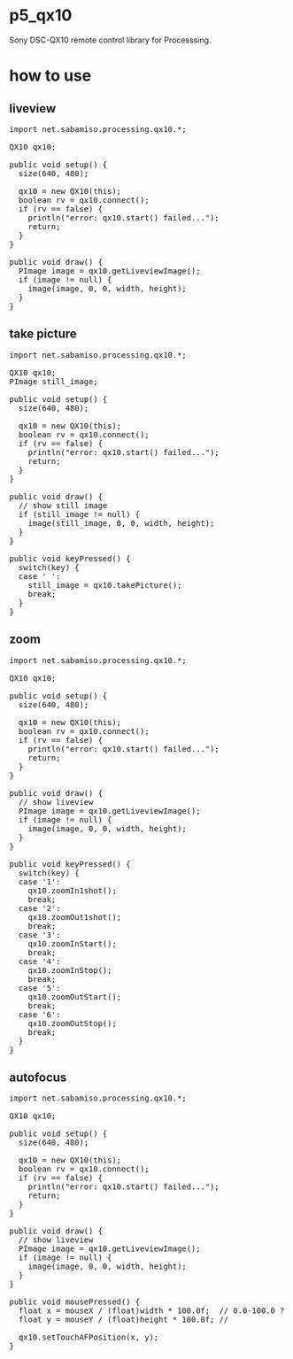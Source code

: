 p5_qx10
========
Sony DSC-QX10 remote control library for Processsing. 

how to use
========

liveview
--------
<pre>
import net.sabamiso.processing.qx10.*;

QX10 qx10;

public void setup() {
  size(640, 480);

  qx10 = new QX10(this);
  boolean rv = qx10.connect();
  if (rv == false) {
    println("error: qx10.start() failed...");
    return;
  }
}

public void draw() {
  PImage image = qx10.getLiveviewImage();
  if (image != null) {
    image(image, 0, 0, width, height);
  }
}
</pre>

take picture
--------
<pre>
import net.sabamiso.processing.qx10.*;

QX10 qx10;
PImage still_image;

public void setup() {
  size(640, 480);

  qx10 = new QX10(this);
  boolean rv = qx10.connect();
  if (rv == false) {
    println("error: qx10.start() failed...");
    return;
  }
}

public void draw() {
  // show still image
  if (still_image != null) {
    image(still_image, 0, 0, width, height);
  }
}

public void keyPressed() {
  switch(key) {
  case ' ':
    still_image = qx10.takePicture();
    break;
  }
}
</pre>


zoom
--------
<pre>
import net.sabamiso.processing.qx10.*;

QX10 qx10;

public void setup() {
  size(640, 480);

  qx10 = new QX10(this);
  boolean rv = qx10.connect();
  if (rv == false) {
    println("error: qx10.start() failed...");
    return;
  }
}

public void draw() {
  // show liveview
  PImage image = qx10.getLiveviewImage();
  if (image != null) {
    image(image, 0, 0, width, height);
  }
}

public void keyPressed() {
  switch(key) {
  case '1':
    qx10.zoomIn1shot();
    break;
  case '2':
    qx10.zoomOut1shot();
    break;
  case '3':
    qx10.zoomInStart();
    break;
  case '4':
    qx10.zoomInStop();
    break;
  case '5':
    qx10.zoomOutStart();
    break;
  case '6':
    qx10.zoomOutStop();
    break;
  }
}
</pre>


autofocus
--------
<pre>
import net.sabamiso.processing.qx10.*;

QX10 qx10;

public void setup() {
  size(640, 480);

  qx10 = new QX10(this);
  boolean rv = qx10.connect();
  if (rv == false) {
    println("error: qx10.start() failed...");
    return;
  }
}

public void draw() {
  // show liveview
  PImage image = qx10.getLiveviewImage();
  if (image != null) {
    image(image, 0, 0, width, height);
  }
}

public void mousePressed() {
  float x = mouseX / (float)width * 100.0f;  // 0.0-100.0 ?
  float y = mouseY / (float)height * 100.0f; //

  qx10.setTouchAFPosition(x, y);
}
</pre>
